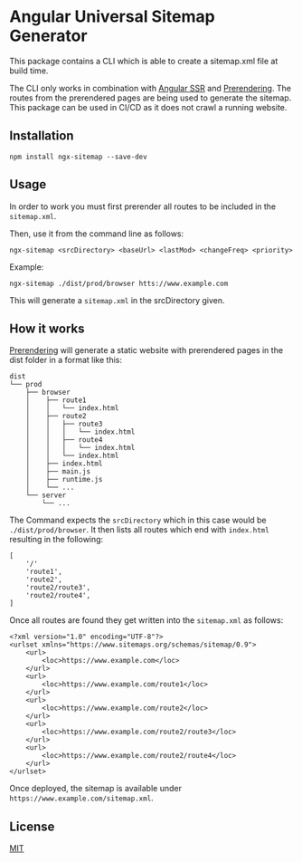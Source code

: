 # Angular Universal Sitemap Generator

This package contains a CLI which is able to create a sitemap.xml file at build time.

The CLI only works in combination with [Angular SSR](https://angular.io/guide/universal) and [Prerendering](https://angular.io/guide/prerendering). The routes from the prerendered pages are being used to generate the sitemap. This package can be used in CI/CD as it does not crawl a running website.

## Installation
```
npm install ngx-sitemap --save-dev
```

## Usage
In order to work you must first prerender all routes to be included in the `sitemap.xml`.

Then, use it from the command line as follows:
```
ngx-sitemap <srcDirectory> <baseUrl> <lastMod> <changeFreq> <priority>
```

Example:
```
ngx-sitemap ./dist/prod/browser htts://www.example.com
```

This will generate a `sitemap.xml` in the srcDirectory given.


## How it works
[Prerendering](https://angular.io/guide/prerendering) will generate a static website with prerendered pages in the dist folder in a format like this:
```
dist
└── prod
    ├── browser
    │    ├── route1
    │    │   └── index.html
    │    ├── route2
    │    │   ├── route3
    │    │   │   └── index.html
    │    │   ├── route4
    │    │   │   └── index.html
    │    │   └── index.html
    │    ├── index.html
    │    ├── main.js
    │    ├── runtime.js
    │    └── ...
    └── server
        └── ...
```

The Command expects the `srcDirectory` which in this case would be `./dist/prod/browser`. It then lists all routes which end with `index.html` resulting in the following:
```
[
    '/'
    'route1',
    'route2',
    'route2/route3',
    'route2/route4',
]
```

Once all routes are found they get written into the `sitemap.xml` as follows:
```
<?xml version="1.0" encoding="UTF-8"?>
<urlset xmlns="https://www.sitemaps.org/schemas/sitemap/0.9">
    <url>
        <loc>https://www.example.com</loc>
    </url>
    <url>
        <loc>https://www.example.com/route1</loc>
    </url>
    <url>
        <loc>https://www.example.com/route2</loc>
    </url>
    <url>
        <loc>https://www.example.com/route2/route3</loc>
    </url>
    <url>
        <loc>https://www.example.com/route2/route4</loc>
    </url>
</urlset>
```

Once deployed, the sitemap is available under `https://www.example.com/sitemap.xml`.

## License
[MIT](https://spdx.org/licenses/MIT.html)
